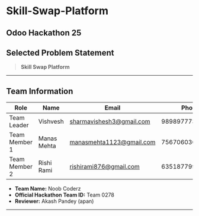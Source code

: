 # Skill-Swap-Platform

## Odoo Hackathon 25

## Selected Problem Statement
> **Skill Swap Platform**

---

## Team Information

| Role          | Name         | Email                        | Phone        |
|---------------|-------------|------------------------------|-------------:|
| Team Leader   | Vishvesh     | sharmavishesh3@gmail.com     | 9898977739   |
| Team Member 1 | Manas Mehta  | manasmehta1123@gmail.com     | 7567060305   |
| Team Member 2 | Rishi Rami   | rishirami876@gmail.com       | 6351877993   |

- **Team Name:** Noob Coderz  
- **Official Hackathon Team ID:** Team 0278  
- **Reviewer:** Akash Pandey (apan)

---
